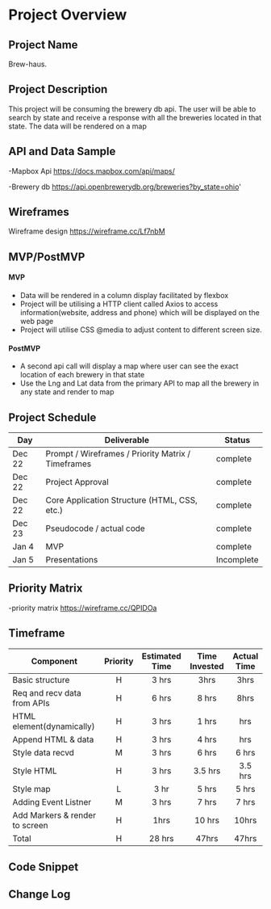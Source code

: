 
# Project Overview

## Project Name

Brew-haus.

## Project Description

This project will be consuming the brewery db api. The user will be able to search by state and receive a response with all the breweries located in that state. The data will be rendered on  a map

## API and Data Sample
-Mapbox Api https://docs.mapbox.com/api/maps/

-Brewery db https://api.openbrewerydb.org/breweries?by_state=ohio'

    

## Wireframes
Wireframe design https://wireframe.cc/Lf7nbM



## MVP/PostMVP

#### MVP
- Data will be rendered in a column display facilitated by flexbox
- Project will be utilising a HTTP client called Axios to access information(website, address and phone) which will be displayed on the web page
- Project will utilise CSS @media to adjust content to different screen size.
 

#### PostMVP  
- A second api call will display a map where user can see the exact location of each brewery in that state
- Use the Lng and Lat data from the primary API to map all the brewery in any state and render to map

## Project Schedule

|  Day | Deliverable | Status
|---|---| ---|
|Dec 22| Prompt / Wireframes / Priority Matrix / Timeframes | complete
|Dec 22| Project Approval | complete
|Dec 22| Core Application Structure (HTML, CSS, etc.) | complete
|Dec 23| Pseudocode / actual code | complete
|Jan 4| MVP | complete
|Jan 5| Presentations | Incomplete

## Priority Matrix

-priority matrix https://wireframe.cc/QPIDOa

## Timeframe

| Component | Priority | Estimated Time | Time Invested | Actual Time |
| --- | :---: |  :---: | :---: | :---: |
| Basic structure | H | 3 hrs| 3hrs | 3hrs |
| Req and recv data from APIs | H | 6 hrs| 8 hrs | 8hrs
| HTML element(dynamically) | H | 3 hrs| 1 hrs| hrs|
| Append HTML & data | H | 3 hrs| 4 hrs  | hrs|
| Style data recvd | M | 3 hrs| 6 hrs|  6 hrs|
| Style HTML | H |  3 hrs  |3.5 hrs| 3.5 hrs|
| Style map | L  |  3 hr | 5 hrs | 5 hrs|
| Adding Event Listner| M| 3 hrs |  7 hrs| 7 hrs|
| Add Markers & render to screen|H | 1hrs| 10 hrs| 10hrs
| Total | H | 28 hrs| 47hrs | 47hrs |




## Code Snippet

  


## Change Log


 
